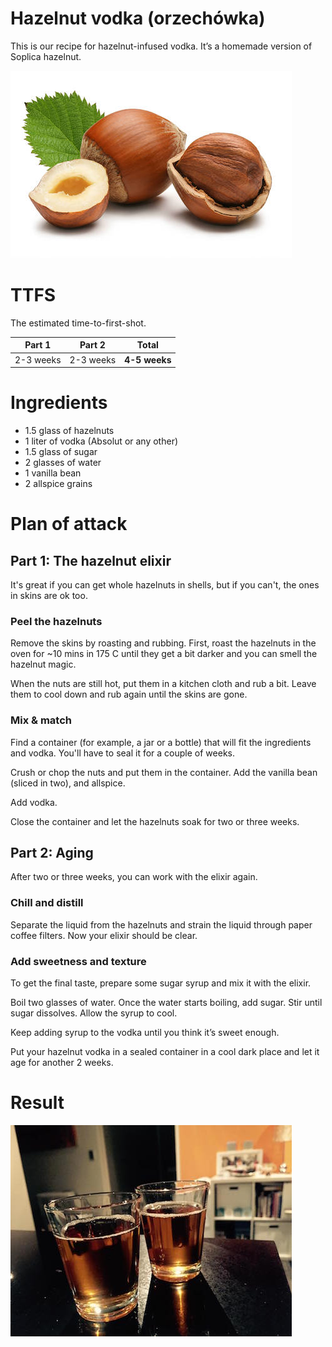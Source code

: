 # Hazelnut vodka (orzechówka)

This is our recipe for hazelnut-infused vodka. It’s a homemade version of Soplica hazelnut.

![](images/hazelnut.jpg)

# TTFS 

The estimated time-to-first-shot.

| Part 1| Part 2| Total |
|:-:|:-:|:-:|
| 2-3 weeks | 2-3 weeks | **4-5 weeks** |

# Ingredients

- 1.5 glass of hazelnuts
- 1 liter of vodka (Absolut or any other)
- 1.5 glass of sugar
- 2 glasses of water
- 1 vanilla bean
- 2 allspice grains

# Plan of attack

## Part 1: The hazelnut elixir

It's great if you can get whole hazelnuts in shells, but if you can't, the ones in skins are ok too.

### Peel the hazelnuts

Remove the skins by roasting and rubbing. First, roast the hazelnuts in the oven for ~10 mins in 175 C until they get a bit darker and you can smell the hazelnut magic.

When the nuts are still hot, put them in a kitchen cloth and rub a bit. Leave them to cool down and rub again until the skins are gone.

### Mix & match

Find a container (for example, a jar or a bottle) that will fit the ingredients and vodka. You'll have to seal it for a couple of weeks.

Crush or chop the nuts and put them in the container. Add the vanilla bean (sliced in two), and allspice.

Add vodka.

Close the container and let the hazelnuts soak for two or three weeks. 

## Part 2: Aging

After two or three weeks, you can work with the elixir again.

### Chill and distill

Separate the liquid from the hazelnuts and strain the liquid through paper coffee filters. Now your elixir should be clear.

### Add sweetness and texture

To get the final taste, prepare some sugar syrup and mix it with the elixir.

Boil two glasses of water. Once the water starts boiling, add sugar. Stir until sugar dissolves. Allow the syrup to cool.

Keep adding syrup to the vodka until you think it’s sweet enough. 

Put your hazelnut vodka in a sealed container in a cool dark place and let it age for another 2 weeks.

# Result

![](images/nalewki.jpg)
